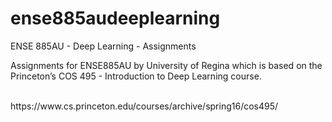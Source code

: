 # ense885audeeplearning
ENSE 885AU - Deep Learning - Assignments
<p>Assignments for ENSE885AU by University of Regina which is based on the Princeton’s COS 495 - Introduction to Deep Learning course.</p>
<br>https://www.cs.princeton.edu/courses/archive/spring16/cos495/
